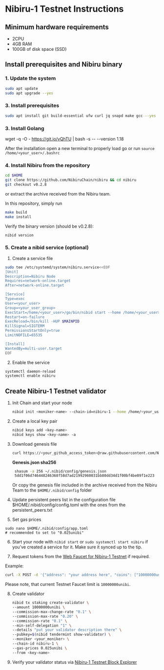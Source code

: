 # Nibiru-1 Testnet Instructions

## Minimum hardware requirements

- 2CPU
- 4GB RAM
- 100GB of disk space (SSD)

## Install prerequisites and Nibiru binary


### 1. Update the system

```bash
sudo apt update
sudo apt upgrade --yes
```

### 3. Install prerequisites

```bash
sudo apt install git build-essential ufw curl jq snapd make gcc --yes
```

### 3. Install Golang

wget -q -O - https://git.io/vQhTU | bash -s -- --version 1.18

After the installation open a new terminal to properly load go or run `source /home/<your_user>/.bashrc`

### 4. Install Nibiru from the repository

```bash
cd $HOME
git clone https://github.com/NibiruChain/nibiru && cd nibiru
git checkout v0.2.8
```
or extract the archive received from the Nibiru team.

In this repository, simply run 
```bash
make build 
make install
```

Verify the binary version (should be v0.2.8):

```bash
nibid version
```


### 5. Create a nibid service (optional)

1. Create a service file

```bash
sudo tee /etc/systemd/system/nibiru.service<<EOF
[Unit]
Description=Nibiru Node
Requires=network-online.target
After=network-online.target

[Service]
Type=exec
User=<your_user>
Group=<your_user_group>
ExecStart=/home/<your_user>/go/bin/nibid start --home /home/<your_user>/.nibid
Restart=on-failure
ExecReload=/bin/kill -HUP $MAINPID
KillSignal=SIGTERM
PermissionsStartOnly=true
LimitNOFILE=65535

[Install]
WantedBy=multi-user.target
EOF
``` 

2. Enable the service

```bash
systemctl daemon-reload
systemctl enable nibiru
```

## Create Nibiru-1 Testnet validator

1. Init Chain and start your node

   ```bash
   nibid init <moniker-name> --chain-id=nibiru-1 --home /home/<your_user>/.nibid
   ```

2. Create a local key pair

   ```bash
   nibid keys add <key-name>
   nibid keys show <key-name> -a
   ```

3. Download genesis file
   
   ```bash
   curl https://<your_github_access_token>@raw.githubusercontent.com/NibiruChain/Networks/main/Testnet/genesis.json > $HOME/.nibid/config/genesis.json
   ```

   **Genesis.json sha256**

   ```bash
    shasum -a 256 ~/.nibid/config/genesis.json
    5dd1f06d746448246368f58d7ad21992960031bb80dd34d1f00bf4be09f1e223  /home/<user>/.nibid/config/genesis.json
   ```
   
   Or copy the genesis file included in the archive received from the Nibiru Team to the `$HOME/.nibid/config` folder
   
4. Update persistent peers list in the configuration file $HOME/.nibid/config/config.toml with the ones from the persistent_peers.txt

5. Set gas prices

```
sudo nano $HOME/.nibid/config/app.toml
# recommended to set to "0.025unibi"
```

6. Start your node with  `nibid start` or `sudo systemctl start nibiru` if you've created a service for it. Make sure it synced up to the tip.

7. Request tokens from the [Web Faucet for Nibiru-1 Testnet](http://ec2-35-172-193-127.compute-1.amazonaws.com:8003/) if required.

Example:
```bash
curl -X POST -d '{"address": "your address here", "coins": ["10000000unibi"]}' http://ec2-35-172-193-127.compute-1.amazonaws.com:8003
```
Please note, that current Testnet Faucet limit is `10000000unibi`.

8. Create validator

   ```bash
   nibid tx staking create-validator \
   --amount 10000000unibi \
   --commission-max-change-rate "0.1" \
   --commission-max-rate "0.20" \
   --commission-rate "0.1" \
   --min-self-delegation "1" \
   --details "put your validator description there" \
   --pubkey=$(nibid tendermint show-validator) \
   --moniker <your_moniker> \
   --chain-id nibiru-1 \
   --gas-prices 0.025unibi \
   --from <key-name>
   ```

8. Verify your validator status via [Nibiru-1 Testnet Block Explorer](http://ec2-54-221-169-63.compute-1.amazonaws.com:3003/validators)

